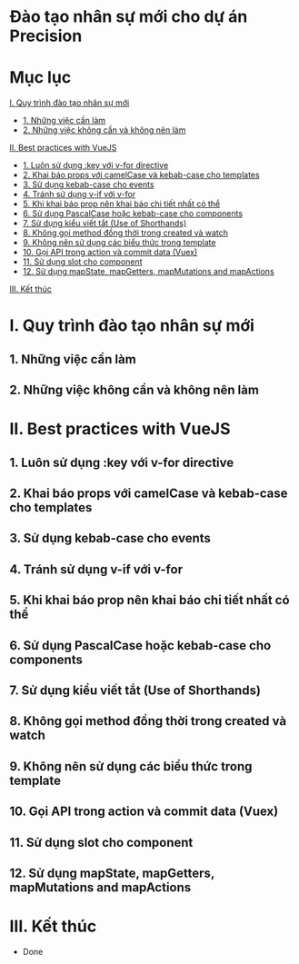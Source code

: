 # Đào tạo nhân sự mới cho dự án Precision
# Mục lục

[I. Quy trình đào tạo nhân sự mới](#i-quy-trình-đào-tạo-nhân-sự-mới)
- [1. Những việc cần làm](#1-những-việc-cần-làm)
- [2. Những việc không cần và không nên làm](#2-những-việc-không-cần-và-không-nên-làm)

[II. Best practices with VueJS](#ii-best-practices-with-vue-js)
- [1. Luôn sử dụng :key với v-for directive](#1-luôn-sử-dụng-key-với-v-for-directive)
- [2. Khai báo props với camelCase và kebab-case cho templates](#2-khai-báo-props-với-camelCase-và-kebab-case-cho-templates)
- [3. Sử dụng kebab-case cho events](#3-sử-dụng-kebab-case-cho-events)
- [4. Tránh sử dụng v-if với v-for](#4-tránh-sử-dụng-v-if-với-v-for)
- [5. Khi khai báo prop nên khai báo chi tiết nhất có thể](#5-khi-khai-báo-prop-nên-khai-báo-chi-tiết-nhất-có-thể)
- [6. Sử dụng PascalCase hoặc kebab-case cho components](#6-sử-dụng-PascalCase-hoặc-kebab-case-cho-components)
- [7. Sử dụng kiểu viết tắt (Use of Shorthands)](#7-sử-dụng-kiểu-viết-tắt-(Use-of-Shorthands))
- [8. Không gọi method đồng thời trong created và watch](#8-không-gọi-method-đđồng-thời-trong-created-và-watch)
- [9. Không nên sử dụng các biểu thức trong template](#9-không-nên-sử-dụng-các-biếu-thức-trong-template)
- [10. Gọi API trong action và commit data (Vuex)](#10-gọi-API-trong-action-và-commit-data-(Vuex))
- [11. Sử dụng slot cho component](#11-sử-dụng-slot-cho-component)
- [12. Sử dụng mapState, mapGetters, mapMutations and mapActions](#12-sử-dung-mapState,-mapGetters,-mapMutations-and-mapActions)

[III. Kết thúc](#iii-kết-thúc)

# I. Quy trình đào tạo nhân sự mới
## 1. Những việc cần làm
## 2. Những việc không cần và không nên làm

# II. Best practices with VueJS
## 1. Luôn sử dụng :key với v-for directive
## 2. Khai báo props với camelCase và kebab-case cho templates
## 3. Sử dụng kebab-case cho events
## 4. Tránh sử dụng v-if với v-for
## 5. Khi khai báo prop nên khai báo chi tiết nhất có thể
## 6. Sử dụng PascalCase hoặc kebab-case cho components
## 7. Sử dụng kiểu viết tắt (Use of Shorthands)
## 8. Không gọi method đồng thời trong created và watch
## 9. Không nên sử dụng các biểu thức trong template
## 10. Gọi API trong action và commit data (Vuex)
## 11. Sử dụng slot cho component
## 12. Sử dụng mapState, mapGetters, mapMutations and mapActions

# III. Kết thúc
- Done


